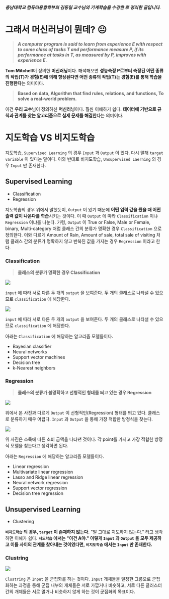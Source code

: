 **_충남대학교 컴퓨터융합학부의 김동일 교수님의 기계학습을 수강한 후 정리한 글입니다._**

# 그래서 머신러닝이 뭔데? 😐

> _**A computer program is said to learn from experience E with respect to some class of tasks T and performance measure P, if its performance at tasks in T, as measured by P, improves with experience E.**_

**Tom Mitchell**이 정의한 **머신러닝**이다. 해석해보면 **성능측정 P로부터 측정된 어떤 종류의 작업(T)가 경험(E)에 의해 향상된다면 어떤 종류의 작업(T)는 경험(E)를 통해 학습을 진행한다**는 의미이다.

> **Based on data, Algorithm that find rules, relations, and functions, To solve a real-world problem.**

이건 **우리 교수**님이 정의하신 **머신러닝**이다. 훨씬 이해하기 쉽다. **데이터에 기반으로 규칙과 관계를 찾는 알고리즘으로 실제 문제를 해결한다**는 의미이다.

# 지도학습 VS 비지도학습

지도학습, `Supervised Learning` 의 경우 `Input` 과 `Output` 이 있다. 다시 말해 `target variable` 이 있다는 말이다. 이와 반대로 비지도학습, `Unsupervised Laerning` 의 경우 `Input` 만 존재한다.

## Supervised Learning

- Classification
- Regression

지도학습의 경우 위에서 말했듯이, `Output` 이 있기 때문에 **어떤 입력 값을 줬을 때 어떤 출력 값이 나온다를 학습**시키는 것이다. 이 때 `Output` 에 따라 `Classification` 이냐 `Regression` 이냐를 나눈다. 가령, `Output` 이 True or False, Male or Female, binary, Multi-category 처럼 클래스 간의 분류가 명확한 경우 `Classification` 으로 정의한다. 이와 다르게 Amount of Rain, Amount of sale, total sale of visiting 처럼 클래스 간의 분류가 명확하지 않고 반복된 값을 가지는 경우 `Regression` 이라고 한다.

### Classification

> **클래스의 분류가 명확한 경우 Classification**

![](https://images.velog.io/images/k906506/post/6aa59c16-3324-49e0-9aa1-748aa8aa6cf1/image.png)

`input` 에 따라 서로 다른 두 개의 `output` 을 보여준다. 두 개의 클래스로 나타낼 수 있으므로 `classification` 에 해당한다.

![](https://images.velog.io/images/k906506/post/37e6d691-ea24-4262-a7c5-c1de44021cd0/image.png)

`input` 에 따라 서로 다른 두 개의 `output` 을 보여준다. 두 개의 클래스로 나타낼 수 있으므로 `classification` 에 해당한다.

아래는 `Classification` 에 해당하는 알고리즘 모델들이다.

- Bayesian classifier
- Neural networks
- Support vector machines
- Decision tree
- k-Nearest neighbors

### Regression

> **클래스의 분류가 불명확하고 선형적인 형태를 띄고 있는 경우 Regression**


![](https://images.velog.io/images/k906506/post/71cb642c-1746-4177-a51c-466a6c24901c/image.png)

위에서 본 사진과 다르게 `Output` 이 선형적인(Regression) 형태를 띄고 있다. 클래스로 분류하기 매우 어렵다. `Input` 과 `Output` 을 통해 가장 적합한 방정식을 찾는다.

![](https://images.velog.io/images/k906506/post/0688cd05-aba1-492c-afea-2b7673ac184b/image.png)

위 사진은 소득에 따른 소비 금액을 나타낸 것이다. 각 point를 가지고 가장 적합한 방정식 모델을 찾는다고 생각하면 된다.

아래는 `Regression` 에 해당하는 알고리즘 모델들이다.

- Linear regression
- Multivariate linear regression
- Lasso and Ridge linear regression
- Neural network regression
- Support vector regression
- Decision tree regression

## Unsupervised Learning

- Clustering

**`비지도학습` 의 경우, `target` 이 존재하지 않는다.** "말 그대로 지도하지 않는다." 라고 생각하면 이해가 쉽다. **`지도학습` 에서는 "이건 A야." 이렇게 `Input` 과 `Output` 을 모두 제공하고 이들 사이의 관계를 찾아내는 것이였다면, `비지도학습` 에서는 `Input` 만 존재한다.** 

### Clustring

![](https://images.velog.io/images/k906506/post/3a72efdc-128b-4405-88e2-a52fea3015c3/image.png)

`Clustring` 은 `Input` 을 군집화를 하는 것이다. `Input` 개체들을 일정한 그룹으로 군집화하는 과정을 통해 군집 내부의 개체들은 서로 가깝거나 비슷하고, 서로 다른 클러스터 간의 개체들은 서로 멀거나 비슷하지 않게 하는 것이 군집화의 목표이다.
